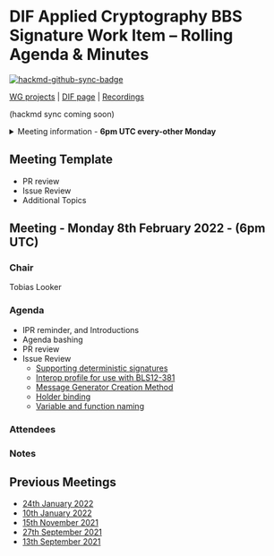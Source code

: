# DIF Applied Cryptography BBS Signature Work Item – Rolling Agenda & Minutes

[![hackmd-github-sync-badge](https://hackmd.io/gM7CE-Q-S5CPoSEIg086Kw/badge)](https://hackmd.io/gM7CE-Q-S5CPoSEIg086Kw)


[WG projects](https://github.com/topics/wg-crypto) | [DIF page](https://identity.foundation/working-groups/crypto.html) | [Recordings](https://docs.google.com/spreadsheets/d/1wgccmMvIImx30qVE9GhRKWWv3vmL2ZyUauuKx3IfRmA/edit#gid=339046779)

(hackmd sync coming soon)

<details>
<summary> Meeting information - <b>6pm UTC every-other Monday</b></summary>

- Before your contribute - [**join DIF**](https://identity.foundation/join) and [sign the WG charter](https://bit.ly/DIF-WG-select1) (both are required!)
- Time: 6pm UTC, 2pm EDT, 11am PDT
- [Zoom room](https://us02web.zoom.us/j/87409761657?pwd=SXVSUGtVQXUyYzdxbnVvQkNJcXdGQT09), Meeting ID: 843 0611 0644 , Password: 799969
</details>

## Meeting Template
- PR review
- Issue Review
- Additional Topics

## Meeting - Monday 8th February 2022 - (6pm UTC)

### Chair

Tobias Looker

### Agenda

- IPR reminder, and Introductions
- Agenda bashing
- PR review
- Issue Review
    - [Supporting deterministic signatures](https://github.com/decentralized-identity/bbs-signature/issues/43)
    - [Interop profile for use with BLS12-381](https://github.com/decentralized-identity/bbs-signature/issues/46)
    - [Message Generator Creation Method](https://github.com/decentralized-identity/bbs-signature/issues/38)
    - [Holder binding](https://github.com/decentralized-identity/bbs-signature/issues/37)
    - [Variable and function naming](https://github.com/decentralized-identity/bbs-signature/issues/25)

### Attendees

### Notes

## Previous Meetings

- [24th January 2022](./meetings/2022-01-24/agenda.md)
- [10th January 2022](./meetings/2022-01-01/agenda.md)
- [15th November 2021](./meetings/2021-11-15/agenda.md)
- [27th September 2021](./meetings/2021-08-27/agenda.md)
- [13th September 2021](./meetings/2021-08-13/agenda.md)

